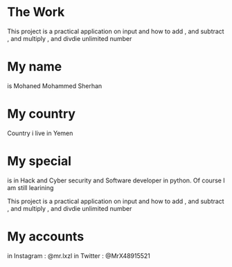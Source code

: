 # The Work
This project is a practical application on input and how to add , and subtract , and multiply ,
 and divdie unlimited number
 
# My name
 is Mohaned Mohammed Sherhan

# My country 
 Country i live in Yemen 

# My special 
 is in Hack and Cyber security and Software developer in python. 
 Of course I am still learining                     

 This project is a practical application on input and how to add , and subtract , and multiply ,
 and divdie unlimited number
    
# My accounts 
 in Instagram : @mr.lxzl
 in Twitter : @MrX48915521 
    
    
